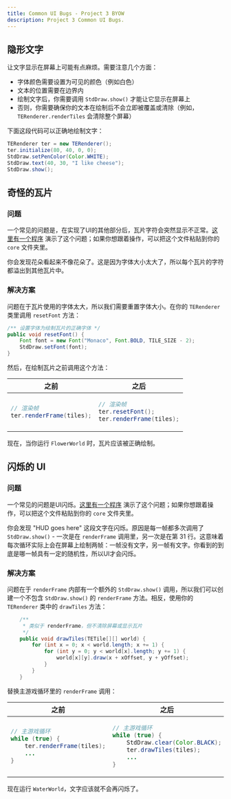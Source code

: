 ```yaml
---
title: Common UI Bugs - Project 3 BYOW
description: Project 3 Common UI Bugs.
---
```


## 隐形文字

让文字显示在屏幕上可能有点麻烦。需要注意几个方面：
 - 字体颜色需要设置为可见的颜色（例如白色）
 - 文本的位置需要在边界内
 - 绘制文字后，你需要调用 `StdDraw.show()` 才能让它显示在屏幕上
 - 否则，你需要确保你的文本在绘制后不会立即被覆盖或清除（例如，`TERenderer.renderTiles` 会清除整个屏幕）

下面这段代码可以正确地绘制文字：
```java
TERenderer ter = new TERenderer();
ter.initialize(80, 40, 0, 0);
StdDraw.setPenColor(Color.WHITE);
StdDraw.text(40, 30, "I like cheese");
StdDraw.show();
```

## 奇怪的瓦片

### 问题

一个常见的问题是，在实现了UI的其他部分后，瓦片字符会突然显示不正常。[这里有一个程序](./FlowerWorld.txt) 演示了这个问题；如果你想跟着操作，可以把这个文件粘贴到你的 `core` 文件夹里。

你会发现花朵看起来不像花朵了。这是因为字体大小太大了，所以每个瓦片的字符都溢出到其他瓦片中。

### 解决方案

问题在于瓦片使用的字体太大，所以我们需要重置字体大小。在你的 `TERenderer` 类里调用 `resetFont` 方法：

```java
/** 设置字体为绘制瓦片的正确字体 */
public void resetFont() {
    Font font = new Font("Monaco", Font.BOLD, TILE_SIZE - 2);
    StdDraw.setFont(font);
}
```

然后，在绘制瓦片之前调用这个方法：

<table>
    <thead>
        <th>之前</th>
        <th>之后</th>
    </thead>
<tr>
<td markdown="block">

```java
// 渲染帧
ter.renderFrame(tiles);
```
</td>
<td markdown="block">

```java
// 渲染帧
ter.resetFont();
ter.renderFrame(tiles);
```
</td>
</tr>
</table>

现在，当你运行 `FlowerWorld` 时，瓦片应该被正确绘制。

## 闪烁的 UI

### 问题

一个常见的问题是UI闪烁。[这里有一个程序](./WaterWorld.txt) 演示了这个问题；如果你想跟着操作，可以把这个文件粘贴到你的 `core` 文件夹里。

你会发现 "HUD goes here" 这段文字在闪烁。原因是每一帧都多次调用了 `StdDraw.show()` - 一次是在 `renderFrame` 调用里，另一次是在第 31 行。这意味着每次循环实际上会在屏幕上绘制两帧：一帧没有文字，另一帧有文字。你看到的到底是哪一帧具有一定的随机性，所以UI才会闪烁。

### 解决方案

问题在于 `renderFrame` 内部有一个额外的 `StdDraw.show()` 调用，所以我们可以创建一个不包含 `StdDraw.show()` 的 `renderFrame` 方法。相反，使用你的 `TERenderer` 类中的 `drawTiles` 方法：

```java
    /**
     * 类似于 renderFrame，但不清除屏幕或显示瓦片
     */
    public void drawTiles(TETile[][] world) {
        for (int x = 0; x < world.length; x += 1) {
            for (int y = 0; y < world[x].length; y += 1) {
                world[x][y].draw(x + xOffset, y + yOffset);
            }
        }
    }
```

替换主游戏循环里的 `renderFrame` 调用：

<table>
    <thead>
        <th>之前</th>
        <th>之后</th>
    </thead>
<tr>
<td markdown="block">

```java
// 主游戏循环
while (true) {
    ter.renderFrame(tiles);
    ...
}
```
</td>
<td markdown="block">

```java
// 主游戏循环
while (true) {
    StdDraw.clear(Color.BLACK);
    ter.drawTiles(tiles);
    ...
}
```
</td>
</tr>
</table>

现在运行 `WaterWorld`，文字应该就不会再闪烁了。
